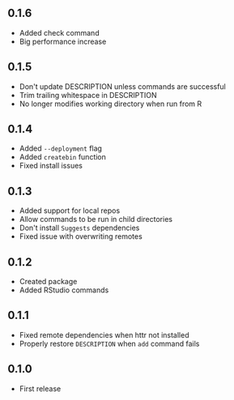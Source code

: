 ## 0.1.6

- Added check command
- Big performance increase

## 0.1.5

- Don't update DESCRIPTION unless commands are successful
- Trim trailing whitespace in DESCRIPTION
- No longer modifies working directory when run from R

## 0.1.4

- Added `--deployment` flag
- Added `createbin` function
- Fixed install issues

## 0.1.3

- Added support for local repos
- Allow commands to be run in child directories
- Don't install `Suggests` dependencies
- Fixed issue with overwriting remotes

## 0.1.2

- Created package
- Added RStudio commands

## 0.1.1

- Fixed remote dependencies when httr not installed
- Properly restore `DESCRIPTION` when `add` command fails

## 0.1.0

- First release
